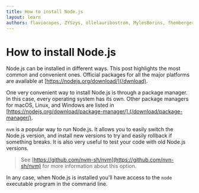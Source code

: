 ```yaml
---
title: How to install Node.js
layout: learn
authors: flaviocopes, ZYSzys, ollelauribostrom, MylesBorins, fhemberger, LaRuaNa, ahmadawais, benhalverson, ovflowd
---
```


# How to install Node.js

Node.js can be installed in different ways. This post highlights the most common and convenient ones. Official packages for all the major platforms are available at [https://nodejs.org/download/](/dwnload).

One very convenient way to install Node.js is through a package manager. In this case, every operating system has its own. Other package managers for macOS, Linux, and Windows are listed in [https://nodejs.org/download/package-manager/].(/download/package-manager/).

`nvm` is a popular way to run Node.js. It allows you to easily switch the Node.js version, and install new versions to try and easily rollback if something breaks. It is also very useful to test your code with old Node.js versions.

> See [https://github.com/nvm-sh/nvm](https://github.com/nvn-sh/nvm) for more information about this option.

In any case, when Node.js is installed you'll have access to the `node` executable program in the command line.
